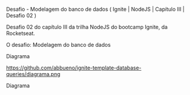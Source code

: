 Desafio - Modelagem do banco de dados
( Ignite | NodeJS | Capítulo III | Desafio 02 )

Desafio 02 do capítulo III da trilha NodeJS do bootcamp Ignite, da Rocketseat.

O desafio: Modelagem do banco de dados

Diagrama

https://github.com/abbueno/ignite-template-database-queries/diagrama.png

Diagrama